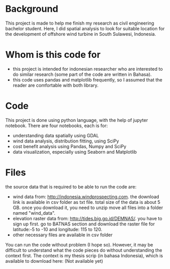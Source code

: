 # Background
This project is made to help me finish my research as civil engineering bachelor student.
Here, I did spatial analysis to look for suitable location for the development of offshore wind turbine in South Sulawesi, Indonesia.

# Whom is this code for
- this project is intended for indonesian researcher who are interested to do similar research (some part of the code are written in Bahasa).
- this code uses pandas and matplotlib frequently, so I assumed that the reader are comfortable with both library.

# Code
This project is done using python language, with the help of jupyter notebook.
There are four notebooks, each is for: 
- understanding data spatially using GDAL
- wind data analysis, distribution fitting, using SciPy
- cost benefit analysis using Pandas, Numpy and SciPy
- data visualization, especially using Seaborn and Matplotlib

# Files
the source data that is required to be able to run the code are:
- wind data from: http://indonesia.windprospecting.com. the download link is available in csv folder as txt file. total size of the data is about 5 GB. once you download it, you need to unzip move all files into a folder named "wind_data".
- elevation raster data from: http://tides.big.go.id/DEMNAS/. you have to sign up first. go to BATNAS section and download the raster file for latitude:-5 to -10 and longitude: 115 to 120.
- other necessary files are available in csv folder

You can run the code without problem (I hope so). However, it may be difficult to understand what the code pieces do without understanding the context first. The context is my thesis scrip (in bahasa Indonesia), which is available to download here: (Not available yet) 

